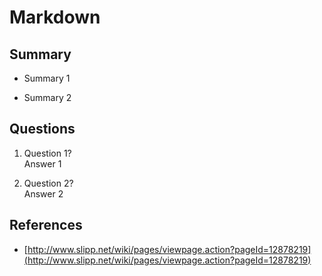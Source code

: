 Markdown
========

Summary
-------
* Summary 1

* Summary 2

Questions
---------
1. Question 1?  
Answer 1

2. Question 2?  
Answer 2

References
----------
* [http://www.slipp.net/wiki/pages/viewpage.action?pageId=12878219](http://www.slipp.net/wiki/pages/viewpage.action?pageId=12878219)
